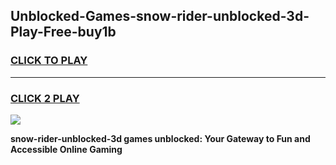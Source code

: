 
## Unblocked-Games-snow-rider-unblocked-3d-Play-Free-buy1b
<h3>
<a href="https://premium76.site?title=snow-rider-unblocked-3d&ref=21A">CLICK TO PLAY</a></h3>
<hr>

<h3>
<a href="https://premium76.site?title=snow-rider-unblocked-3d&ref=21A">CLICK 2 PLAY</a>
  
</h3>

<a href="https://premium76.site?title=snow-rider-unblocked-3d&ref=21A"><img src="https://clearcache.store/games.png"></a>


**snow-rider-unblocked-3d games unblocked: Your Gateway to Fun and Accessible Online Gaming**
